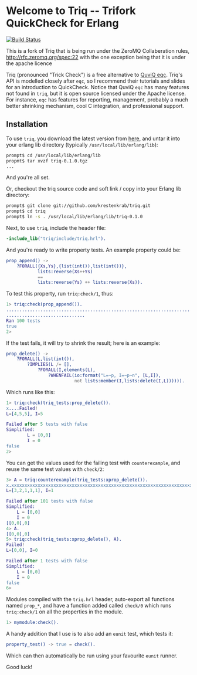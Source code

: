 # Welcome to Triq -- Trifork QuickCheck for Erlang

[![Build Status](https://travis-ci.org/krestenkrab/triq.svg?branch=master)](https://travis-ci.org/krestenkrab/triq) 

This is a fork of Triq that is being run under the ZeroMQ Collaberation rules, http://rfc.zeromq.org/spec:22 with the one exception being that it is under the apache licence 



Triq (pronounced "Trick Check") is a free alternative to [QuviQ
eqc](http://www.quviq.com/). Triq's API is modelled closely after
`eqc`, so I recommend their tutorials and slides for an introduction
to QuickCheck.  Notice that QuviQ `eqc` has many features not found in
`triq`, but it is open source licensed under the Apache license.  For
instance, `eqc` has features for reporting, management, probably a
much better shrinking mechanism, cool C integration, and
professional support.


## Installation

To use `triq`, you download the latest version from
[here](http://github.com/krestenkrab/triq/downloads), and untar it
into your erlang lib directory (typically
`/usr/local/lib/erlang/lib`):

```sh
prompt$ cd /usr/local/lib/erlang/lib
propmt$ tar xvzf triq-0.1.0.tgz
...
```

And you're all set.

Or, checkout the triq source code and soft link / copy into your Erlang lib directory:

```sh
prompt$ git clone git://github.com/krestenkrab/triq.git
prompt$ cd triq
prompt$ ln -s . /usr/local/lib/erlang/lib/triq-0.1.0
```

Next, to use `triq`, include the header file:

```erlang
-include_lib("triq/include/triq.hrl").
```

And you're ready to write property tests.  An example property could be:

```erlang
prop_append() ->
    ?FORALL({Xs,Ys},{list(int()),list(int())},
            lists:reverse(Xs++Ys)
            ==
            lists:reverse(Ys) ++ lists:reverse(Xs)).
```

To test this property, run `triq:check/1`, thus:

```erlang
1> triq:check(prop_append()).
......................................................................
..............................
Ran 100 tests
true
2>
```

If the test fails, it will try to shrink the result; here is an example:

```erlang
prop_delete() ->
    ?FORALL(L,list(int()),
        ?IMPLIES(L /= [],
            ?FORALL(I,elements(L),
                ?WHENFAIL(io:format("L=~p, I=~p~n", [L,I]),
                          not lists:member(I,lists:delete(I,L)))))).
```

Which runs like this:
```erlang
1> triq:check(triq_tests:prop_delete()).
x....Failed!
L=[4,5,5], I=5

Failed after 5 tests with false
Simplified:
        L = [0,0]
        I = 0
false
2>
```

You can get the values used for the failing test with `counterexample`,
and reuse the same test values with `check/2`:
```erlang
3> A = triq:counterexample(triq_tests:xprop_delete()).
x.xxxxxxxxxxxxxxxxxxxxxxxxxxxxxxxxxxxxxxxxxxxxxxxxxxxxxxxxxxxxxxxxxxxxxxxxxxxxxxxxxxxxxxxxxxxxxxxxxxxFailed!
L=[3,2,1,1,1], I=1

Failed after 101 tests with false
Simplified:
	L = [0,0]
	I = 0
[[0,0],0]
4> A.
[[0,0],0]
5> triq:check(triq_tests:xprop_delete(), A).
Failed!
L=[0,0], I=0

Failed after 1 tests with false
Simplified:
	L = [0,0]
	I = 0
false
6>
```

Modules compiled with the `triq.hrl` header, auto-export all functions named `prop_*`,
and have a function added called `check/0` which runs `triq:check/1` on all the properties in the module.

```erlang
1> mymodule:check().
```

A handy addition that I use is to also add an `eunit` test, which tests it:

```erlang
property_test() -> true = check().
```
Which can then automatically be run using your favourite `eunit` runner.

Good luck!
